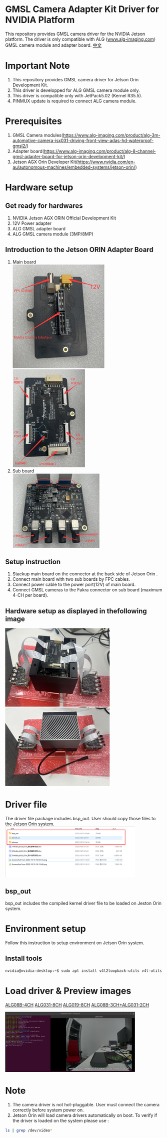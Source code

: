 GMSL Camera Adapter Kit Driver for NVIDIA Platform
====================================  
This repository provides GMSL camera driver for the NVIDIA Jetson platform. The driver is only compatible with ALG (www.alg-imaging.com) GMSL camera module and adapter board. 
[中文](./README_CN.md)

# Important Note
1. This repository provides GMSL camera driver for Jetson Orin Development Kit.  
2. This driver is developped for ALG GMSL camera module only.  
3. This driver is compatible only with JetPack5.02 (Kernel R35.5).  
4. PINMUX update is required to connect ALG camera module.  

# Prerequisites
1. GMSL Camera modules(https://www.alg-imaging.com/product/alg-3m-automotive-camera-isx031-driving-front-view-adas-hd-waterproof-gmsl2/)  
2. Adapter board(https://www.alg-imaging.com/product/alg-8-channel-gmsl-adapter-board-for-jetson-orin-development-kit/)  
3. Jetson AGX Orin Developer Kit(https://www.nvidia.com/en-au/autonomous-machines/embedded-systems/jetson-orin/)  

# Hardware setup
## Get ready for hardwares  
1. NVIDIA Jetson AGX ORIN Official Development Kit  
2. 12V Power adapter  
3. ALG GMSL adapter board  
4. ALG GMSL camera module (3MP/8MP)
## Introduction to the Jetson ORIN Adapter Board
1. Main board  
![main board front](./docs/images/image-1.png)
![main board back](./docs/images/image-2.png)
2. Sub board  
![sub board](./docs/images/image.png)
## Setup instruction
1. Stackup main board on the connector at the back side of Jetson Orin .  
2. Connect main board with two sub boards by FPC cables. 
3. Connect power cable to the power port(12V) of main board.  
4. Connect GMSL cameras to the Fakra connector on sub board (maximum 4-CH per board).  
## Hardware setup as displayed in thefollowing image  
![hardware setup(back)](./docs/images/image-4.png)
![hardware setup(top)](./docs/images/image-5.png)

# Driver file
The driver file package includes bsp_out. User should copy those files to the Jetson Orin system.  
![driver documents](./docs/images/image-6.png) 
## bsp_out
bsp_out includes the compiled kernel driver file to be loaded on Jeston Orin system.  

# Environment setup
Follow this instruction to setup environment on Jetson Orin system.  
## Install tools
```bash
nvidia@nvidia-desktop:~$ sudo apt install v4l2loopback-utils v4l-utils vlc gstreamer1.0-tools gstreamer1.0-plugins-bad gstreamer1.0-plugins-base gstreamer1.0-plugins-good gstreamer1.0-x
```

# Load driver & Preview images
[ALG08B-4CH](./NVIDIA_AGX_ORIN_ALG08B_4CH/bsp_out/README.md)
[ALG031-8CH](./NVIDIA_AGX_ORIN_ALG031_8CH/bsp_out/README.md)
[ALG019-8CH](./NVIDIA_AGX_ORIN_ALG019_8CH/bsp_out/README.md)
[ALG08B-3CH+ALG031-2CH](./NVIDIA_AGX_ORIN_ALG08B_3CH_ALG031_2CH/bsp_out/README.md)

![preview](./docs/images/image-8.png)
# Note
1. The camera driver is not hot-pluggable. User must connect the camera correctly before system power on.  
2. Jetson Orin will load camera drivers automatically on boot. To verify if the driver is loaded on the system please use : 
```bash
ls | grep /dev/video* 
```
